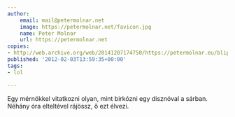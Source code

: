```yaml
---
author:
    email: mail@petermolnar.net
    image: https://petermolnar.net/favicon.jpg
    name: Peter Molnar
    url: https://petermolnar.net
copies:
- http://web.archive.org/web/20141207174750/https://petermolnar.eu/blips/a-mernok-egy-diszno/
published: '2012-02-03T13:59:35+00:00'
tags:
- lol

---
```


Egy mérnökkel vitatkozni olyan, mint birkózni egy disznóval a sárban.
Néhány óra elteltével rájössz, ő ezt élvezi.
